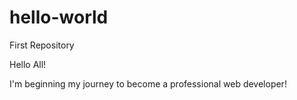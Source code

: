 # hello-world
First Repository


Hello All!

I'm beginning my journey to become a professional web developer!
